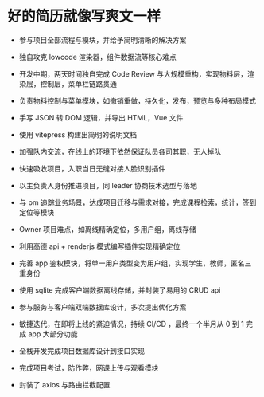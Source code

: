 # 好的简历就像写爽文一样

- 参与项目全部流程与模块，并给予简明清晰的解决方案
- 独自攻克 lowcode 渲染器，组件数据流等核心难点
- 开发中期，两天时间独自完成 Code Review 与大规模重构，实现物料层，渲染层，控制层，菜单栏链路贯通
- 负责物料控制与菜单模块，如撤销重做，持久化，发布，预览与多种布局模式
- 手写 JSON 转 DOM 逻辑，并导出 HTML，Vue 文件
- 使用 vitepress 构建出简明的说明文档
- 加强队内交流，在线上的环境下依然保证队员各司其职，无人掉队
- 快速吸收项目，入职当日无缝对接人脸识别插件
- 以主负责人身份推进项目，同 leader 协商技术选型与落地
- 与 pm 追踪业务场景，达成项目迁移与需求对接，完成课程检索，统计，签到定位等模块
- Owner 项目难点，如离线精确定位，多用户组，离线存储
- 利用高德 api + renderjs 模式编写插件实现精确定位
- 完善 app 鉴权模块，将单一用户类型变为用户组，实现学生，教师，匿名三重身份
- 使用 sqlite 完成客户端数据离线存储，并封装了易用的 CRUD api
- 参与服务与客户端双端数据库设计，多次提出优化方案
- 敏捷迭代，在即将上线的紧迫情况，持续 CI/CD ，最终一个半月从 0 到 1 完成 app 大部分功能


- 全栈开发完成项目数据库设计到接口实现
- 完成项目考试，防作弊，网课上传与观看模块
- 封装了 axios 与路由拦截配置
